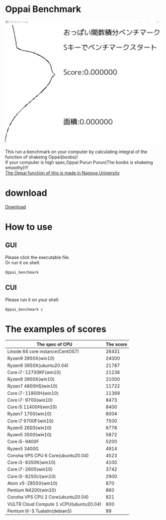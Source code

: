 # Oppai Benchmark

![Oppai](https://github.com/PenguinCabinet/Oppai_benchmark/raw/master/explanation/Oppai.gif)

This run a benchmark on your computer by calculating integral of the function of shakeing Oppai(boobs)!  
If your computer is high spec,Oppai Purun Purun(The boobs is shakeing smoothy)!!!  
[The Oppai function of this is made in Nagoya University](https://www.desmos.com/calculator/i05puaquwh)

# download
[Download](https://github.com/PenguinCabinet/Oppai_benchmark/releases/latest)

# How to use

## GUI
Please click the executable file.\
Or run it on shell.
```shell
Oppai_benchmark
```

## CUI
Please run it on your shell.
```shell
Oppai_benchmark c
```


# The examples of scores

The spec of CPU |The score 
--- | ---
Linode 64 core instance(CentOS7)|26431
Ryzen9 3950X(win10) | 24000
Ryzen9 3950X(ubuntu20.04) | 21787
Core i7-12700KF(win10)|21236
Ryzen9 3900X(win10)| 21000
Ryzen7 4800HS(win10)| 11722
Core i7-11800H(win10)|11369
Core i7-9700(win10)|8473
Core i5 11400H(win10)| 8400
Ryzen7 1700(win10) | 8004
Core i7 9700F(win10)| 7500
Ryzen5 2600(win10) |6778
Ryzen5 3500(win10)|5872
Core i5-9400F|5200
Ryzen5 3400G|4914
Conoha VPS CPU 6 Core(ubuntu20.04)|4523
Core i3-8350K(win10)|4100
Core i7-2600(win10)|3742
Core i5-8250U(win10)|2900
Atom x5-Z8550(win10)|870
Pentium N4200(win10)|860
Conoha VPS CPU 2 Core(ubuntu20.04)|821
VULTR Cloud Compute 1 vCPU(ubuntu20.04)|600
Pentium III-S Tualatin(debian5)| 99
